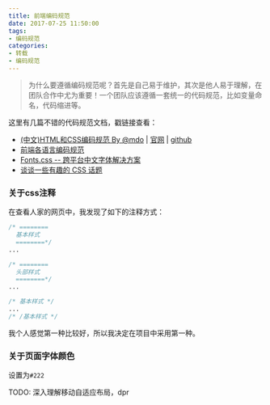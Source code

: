 ```yaml
---
title: 前端编码规范
date: 2017-07-25 11:50:00
tags: 
- 编码规范
categories:
- 转载
- 编码规范
---
```


> 为什么要遵循编码规范呢？首先是自己易于维护，其次是他人易于理解，在团队合作中尤为重要！一个团队应该遵循一套统一的代码规范，比如变量命名，代码缩进等。

这里有几篇不错的代码规范文档，戳链接查看：
- [(中文)HTML和CSS编码规范 By @mdo](http://codeguide.bootcss.com/) | [官网](http://codeguide.co/) | [github](https://github.com/mdo/code-guide)
- [前端各语言编码规范](https://github.com/ecomfe/spec)
- [Fonts.css -- 跨平台中文字体解决方案](https://zenozeng.github.io/fonts.css/)
- [谈谈一些有趣的 CSS 话题](https://github.com/chokcoco/iCSS)

### 关于css注释

在查看人家的网页中，我发现了如下的注释方式：
```css
/* ========
  基本样式
  ========*/
...

/* ========
  头部样式
  ========*/
...
```

```css
/* 基本样式 */
...
/* /基本样式 */
```
我个人感觉第一种比较好，所以我决定在项目中采用第一种。

### 关于页面字体颜色

设置为`#222`

TODO: 深入理解移动自适应布局，dpr
